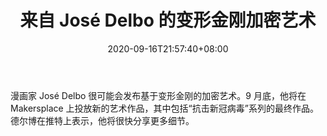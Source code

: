 ﻿---
title: "来自 José Delbo 的变形金刚加密艺术"
date: 2020-09-16T21:57:40+08:00
lastmod: 2020-09-16T16:45:40+08:00
draft: false
authors: ["Kirby"]
description: "漫画家 José Delbo 很可能会发布基于变形金刚的加密艺术。9 月底，他将在 Makersplace 上投放新的艺术作品，其中包括“抗击新冠病毒”系列的最终作品。德尔博在推特上表示，他将很快分享更多细节。"
featuredImage: "transformers-crypto-art-coming-from-jose-delbo.png"
tags: ["Virtual World","虚拟世界","Play to Earn"]
categories: ["news"]
news: ["虚拟世界"]
weight: 
lightgallery: true
pinned: false
recommend: false
recommend1: false
---

漫画家 José Delbo 很可能会发布基于变形金刚的加密艺术。9 月底，他将在 Makersplace 上投放新的艺术作品，其中包括“抗击新冠病毒”系列的最终作品。德尔博在推特上表示，他将很快分享更多细节。

<!--more-->

